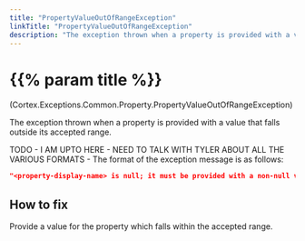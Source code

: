 ```yaml
---
title: "PropertyValueOutOfRangeException"
linkTitle: "PropertyValueOutOfRangeException"
description: "The exception thrown when a property is provided with a value that falls outside its accepted range."
---
```


# {{% param title %}}

<p class="namespace">(Cortex.Exceptions.Common.Property.PropertyValueOutOfRangeException)</p>

The exception thrown when a property is provided with a value that falls outside its accepted range.

TODO - I AM UPTO HERE - NEED TO TALK WITH TYLER ABOUT ALL THE VARIOUS FORMATS - The format of the exception message is as follows:  

```json
"<property-display-name> is null; it must be provided with a non-null value"
```

## How to fix

Provide a value for the property which falls within the accepted range.
